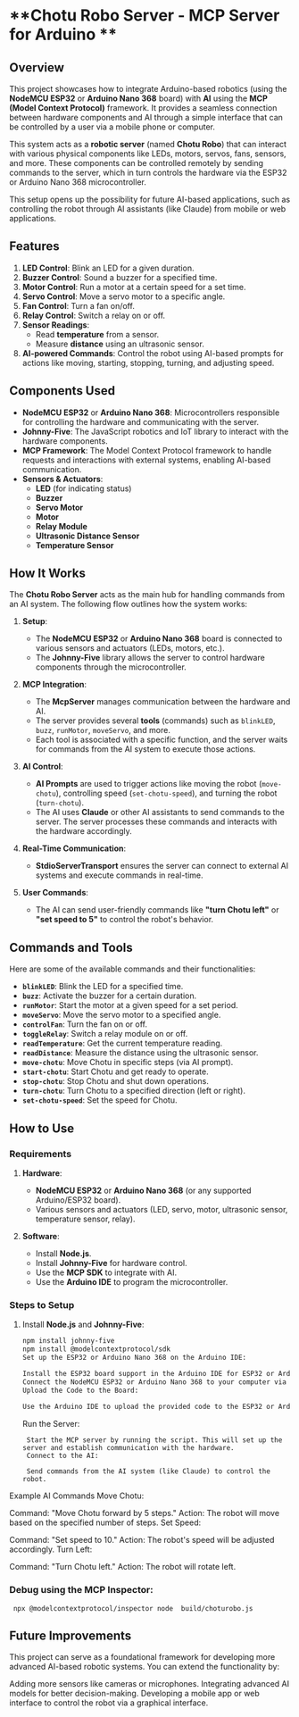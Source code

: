 # **Chotu Robo Server - MCP Server for Arduino **

## Overview

This project showcases how to integrate Arduino-based robotics (using the **NodeMCU ESP32** or **Arduino Nano 368** board) with **AI** using the **MCP (Model Context Protocol)** framework. It provides a seamless connection between hardware components and AI through a simple interface that can be controlled by a user via a mobile phone or computer.

This system acts as a **robotic server** (named **Chotu Robo**) that can interact with various physical components like LEDs, motors, servos, fans, sensors, and more. These components can be controlled remotely by sending commands to the server, which in turn controls the hardware via the ESP32 or Arduino Nano 368 microcontroller.

This setup opens up the possibility for future AI-based applications, such as controlling the robot through AI assistants (like Claude) from mobile or web applications.

## Features

1. **LED Control**: Blink an LED for a given duration.
2. **Buzzer Control**: Sound a buzzer for a specified time.
3. **Motor Control**: Run a motor at a certain speed for a set time.
4. **Servo Control**: Move a servo motor to a specific angle.
5. **Fan Control**: Turn a fan on/off.
6. **Relay Control**: Switch a relay on or off.
7. **Sensor Readings**:
    - Read **temperature** from a sensor.
    - Measure **distance** using an ultrasonic sensor.
8. **AI-powered Commands**: Control the robot using AI-based prompts for actions like moving, starting, stopping, turning, and adjusting speed.

## Components Used

- **NodeMCU ESP32** or **Arduino Nano 368**: Microcontrollers responsible for controlling the hardware and communicating with the server.
- **Johnny-Five**: The JavaScript robotics and IoT library to interact with the hardware components.
- **MCP Framework**: The Model Context Protocol framework to handle requests and interactions with external systems, enabling AI-based communication.
- **Sensors & Actuators**:
    - **LED** (for indicating status)
    - **Buzzer**
    - **Servo Motor**
    - **Motor**
    - **Relay Module**
    - **Ultrasonic Distance Sensor**
    - **Temperature Sensor**

## How It Works

The **Chotu Robo Server** acts as the main hub for handling commands from an AI system. The following flow outlines how the system works:

1. **Setup**:
    - The **NodeMCU ESP32** or **Arduino Nano 368** board is connected to various sensors and actuators (LEDs, motors, etc.).
    - The **Johnny-Five** library allows the server to control hardware components through the microcontroller.

2. **MCP Integration**:
    - The **McpServer** manages communication between the hardware and AI.
    - The server provides several **tools** (commands) such as `blinkLED`, `buzz`, `runMotor`, `moveServo`, and more.
    - Each tool is associated with a specific function, and the server waits for commands from the AI system to execute those actions.

3. **AI Control**:
    - **AI Prompts** are used to trigger actions like moving the robot (`move-chotu`), controlling speed (`set-chotu-speed`), and turning the robot (`turn-chotu`).
    - The AI uses **Claude** or other AI assistants to send commands to the server. The server processes these commands and interacts with the hardware accordingly.

4. **Real-Time Communication**:
    - **StdioServerTransport** ensures the server can connect to external AI systems and execute commands in real-time.

5. **User Commands**:
    - The AI can send user-friendly commands like **"turn Chotu left"** or **"set speed to 5"** to control the robot's behavior.

## Commands and Tools

Here are some of the available commands and their functionalities:

- **`blinkLED`**: Blink the LED for a specified time.
- **`buzz`**: Activate the buzzer for a certain duration.
- **`runMotor`**: Start the motor at a given speed for a set period.
- **`moveServo`**: Move the servo motor to a specified angle.
- **`controlFan`**: Turn the fan on or off.
- **`toggleRelay`**: Switch a relay module on or off.
- **`readTemperature`**: Get the current temperature reading.
- **`readDistance`**: Measure the distance using the ultrasonic sensor.
- **`move-chotu`**: Move Chotu in specific steps (via AI prompt).
- **`start-chotu`**: Start Chotu and get ready to operate.
- **`stop-chotu`**: Stop Chotu and shut down operations.
- **`turn-chotu`**: Turn Chotu to a specified direction (left or right).
- **`set-chotu-speed`**: Set the speed for Chotu.

## How to Use

### Requirements

1. **Hardware**:
    - **NodeMCU ESP32** or **Arduino Nano 368** (or any supported Arduino/ESP32 board).
    - Various sensors and actuators (LED, servo, motor, ultrasonic sensor, temperature sensor, relay).

2. **Software**:
    - Install **Node.js**.
    - Install **Johnny-Five** for hardware control.
    - Use the **MCP SDK** to integrate with AI.
    - Use the **Arduino IDE** to program the microcontroller.

### Steps to Setup

1. Install **Node.js** and **Johnny-Five**:
   ```bash
   npm install johnny-five
   npm install @modelcontextprotocol/sdk
   Set up the ESP32 or Arduino Nano 368 on the Arduino IDE:

   Install the ESP32 board support in the Arduino IDE for ESP32 or Arduino Nano 368 board if using.
   Connect the NodeMCU ESP32 or Arduino Nano 368 to your computer via USB.
   Upload the Code to the Board:
        
   Use the Arduino IDE to upload the provided code to the ESP32 or Arduino Nano 368.
   ```
   Run the Server:
        
        Start the MCP server by running the script. This will set up the server and establish communication with the hardware.
        Connect to the AI:
        
        Send commands from the AI system (like Claude) to control the robot.
Example AI Commands
Move Chotu:

Command: "Move Chotu forward by 5 steps."
Action: The robot will move based on the specified number of steps.
Set Speed:

Command: "Set speed to 10."
Action: The robot's speed will be adjusted accordingly.
Turn Left:

Command: "Turn Chotu left."
Action: The robot will rotate left.

### Debug using the MCP Inspector:
```  npx @modelcontextprotocol/inspector node  build/choturobo.js ```

## Future Improvements
This project can serve as a foundational framework for developing more advanced AI-based robotic systems. You can extend the functionality by:

Adding more sensors like cameras or microphones.
Integrating advanced AI models for better decision-making.
Developing a mobile app or web interface to control the robot via a graphical interface.